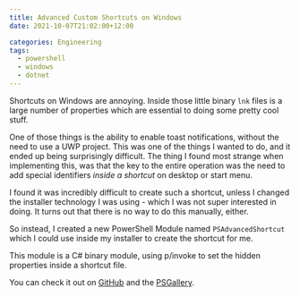 ```yaml
---
title: Advanced Custom Shortcuts on Windows
date: 2021-10-07T21:02:00+12:00

categories: Engineering
tags:
  - powershell
  - windows
  - dotnet
---
```


Shortcuts on Windows are annoying. Inside those little binary `lnk` files is a large number of properties which are essential to doing some pretty cool stuff.

One of those things is the ability to enable toast notifications, without the need to use a UWP project. This was one of the things I wanted to do, and it ended up being surprisingly difficult. The thing I found most strange when implementing this, was that the key to the entire operation was the need to add special identifiers *inside a shortcut* on desktop or start menu.

I found it was incredibly difficult to create such a shortcut, unless I changed the installer technology I was using - which I was not super interested in doing. It turns out that there is no way to do this manually, either.

So instead, I created a new PowerShell Module named `PSAdvancedShortcut` which I could use inside my installer to create the shortcut for me.

This module is a C# binary module, using p/invoke to set the hidden properties inside a shortcut file.

You can check it out on [GitHub](https://github.com/crookm/ps-advanced-shortcut) and the [PSGallery](https://www.powershellgallery.com/packages/PSAdvancedShortcut).